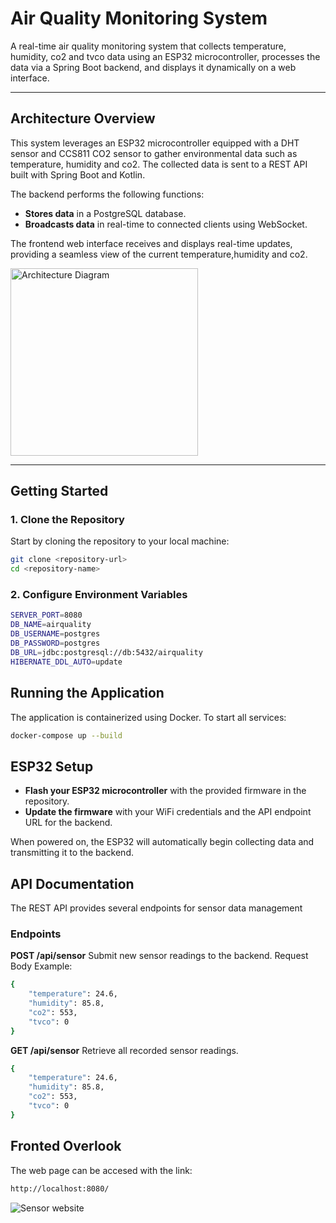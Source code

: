 # **Air Quality Monitoring System**

A real-time air quality monitoring system that collects temperature, humidity, co2 and tvco data using an ESP32 microcontroller, processes the data via a Spring Boot backend, and displays it dynamically on a web interface.

---

## **Architecture Overview**

This system leverages an ESP32 microcontroller equipped with a DHT sensor and CCS811 CO2 sensor to gather environmental data such as temperature, humidity and co2. The collected data is sent to a REST API built with Spring Boot and Kotlin.

The backend performs the following functions:
- **Stores data** in a PostgreSQL database.
- **Broadcasts data** in real-time to connected clients using WebSocket.

The frontend web interface receives and displays real-time updates, providing a seamless view of the current temperature,humidity and co2.

<img src="https://github.com/user-attachments/assets/a1843776-91bd-4dba-8b4e-73745a4e05f7" alt="Architecture Diagram" width="300"/>

---

## **Getting Started**

### **1. Clone the Repository**
Start by cloning the repository to your local machine:
```bash
git clone <repository-url>
cd <repository-name>
```
### **2. Configure Environment Variables**

```bash
SERVER_PORT=8080
DB_NAME=airquality
DB_USERNAME=postgres
DB_PASSWORD=postgres
DB_URL=jdbc:postgresql://db:5432/airquality
HIBERNATE_DDL_AUTO=update
```

## **Running the Application**

The application is containerized using Docker. To start all services:

```bash
docker-compose up --build
```

## **ESP32 Setup**

- **Flash your ESP32 microcontroller** with the provided firmware in the repository.
- **Update the firmware** with your WiFi credentials and the API endpoint URL for the backend.


When powered on, the ESP32 will automatically begin collecting data and transmitting it to the backend.


## **API Documentation**
The REST API provides several endpoints for sensor data management

### **Endpoints** ###

**POST /api/sensor**
Submit new sensor readings to the backend.
Request Body Example:
```bash
{
    "temperature": 24.6,
    "humidity": 85.8,
    "co2": 553,
    "tvco": 0
}
```
**GET /api/sensor**
Retrieve all recorded sensor readings.
```bash
{
    "temperature": 24.6,
    "humidity": 85.8,
    "co2": 553,
    "tvco": 0
}
```

## **Fronted Overlook**

The web page can be accesed with the link:
```bash
http://localhost:8080/
```

![Sensor website](https://github.com/user-attachments/assets/c934c230-2034-4f3c-843c-161e3267491b)






